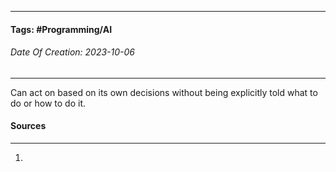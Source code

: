 __________________________________________________________________________
#### **Tags:** #Programming/AI
###### *Date Of Creation: 2023-10-06*
__________________________________________________________________________

Can act on based on its own decisions without being explicitly told what to do or how to do it.
#### Sources
__________________________________________________________________________
1. 